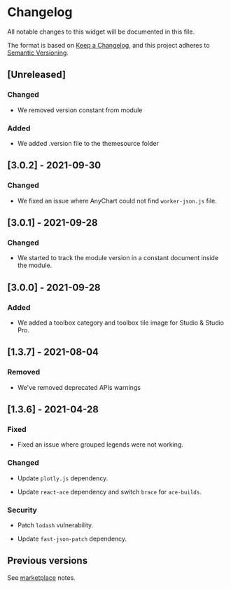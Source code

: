 # Changelog

All notable changes to this widget will be documented in this file.

The format is based on [Keep a Changelog](https://keepachangelog.com/en/1.0.0/), and this project adheres to [Semantic Versioning](https://semver.org/spec/v2.0.0.html).

## [Unreleased]

### Changed

-   We removed version constant from module

### Added

-   We added .version file to the themesource folder

## [3.0.2] - 2021-09-30

### Changed

-   We fixed an issue where AnyChart could not find `worker-json.js` file.

## [3.0.1] - 2021-09-28

### Changed

-   We started to track the module version in a constant document inside the module.

## [3.0.0] - 2021-09-28

### Added

-   We added a toolbox category and toolbox tile image for Studio & Studio Pro.

## [1.3.7] - 2021-08-04

### Removed

-   We've removed deprecated APIs warnings

## [1.3.6] - 2021-04-28

### Fixed

-   Fixed an issue where grouped legends were not working.

### Changed

-   Update `plotly.js` dependency.

-   Update `react-ace` dependency and switch `brace` for `ace-builds`.

### Security

-   Patch `lodash` vulnerability.

-   Update `fast-json-patch` dependency.

## Previous versions

See [marketplace](https://marketplace.mendix.com/link/component/105695) notes.
